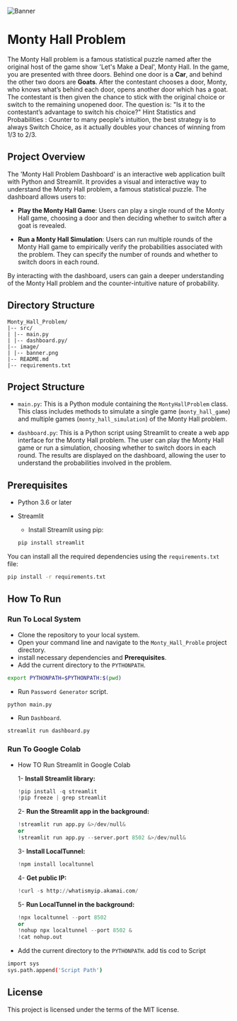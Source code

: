 ![Banner]()

# Monty Hall Problem

The Monty Hall problem is a famous statistical puzzle named after the original host of the game show 'Let's Make a Deal', Monty Hall.
In the game, you are presented with three doors. Behind one door is a **Car**, and behind the other two doors are **Goats**.  After the contestant chooses a door, Monty, who knows what’s behind each door, opens another door which has a goat. The contestant is then given the chance to stick with the original choice or switch to the remaining unopened door.
The question is: "Is it to the contestant’s advantage to switch his choice?"
Hint Statistics and Probabilities : Counter to many people's intuition, the best strategy is to always Switch Choice, as it actually doubles your chances of winning from 1/3 to 2/3.

## Project Overview

The 'Monty Hall Problem Dashboard' is an interactive web application built with Python and Streamlit. It provides a visual and interactive way to understand the Monty Hall problem, a famous statistical puzzle. The dashboard allows users to:

- **Play the Monty Hall Game**: Users can play a single round of the Monty Hall game, choosing a door and then deciding whether to switch after a goat is revealed.

- **Run a Monty Hall Simulation**: Users can run multiple rounds of the Monty Hall game to empirically verify the probabilities associated with the problem. They can specify the number of rounds and whether to switch doors in each round.

By interacting with the dashboard, users can gain a deeper understanding of the Monty Hall problem and the counter-intuitive nature of probability.


## Directory Structure

```
Monty_Hall_Problem/
|-- src/
| |-- main.py
| |-- dashboard.py/
|-- image/
| |-- banner.png
|-- README.md
|-- requirements.txt
```

## Project Structure

- `main.py`: This is a Python module containing the `MontyHallProblem` class. This class includes methods to simulate a single game (`monty_hall_game`) and multiple games (`monty_hall_simulation`) of the Monty Hall problem.

- `dashboard.py`: This is a Python script using Streamlit to create a web app interface for the Monty Hall problem. The user can play the Monty Hall game or run a simulation, choosing whether to switch doors in each round. The results are displayed on the dashboard, allowing the user to understand the probabilities involved in the problem.


## Prerequisites

- Python 3.6 or later
- Streamlit

    - Install Streamlit using pip:
    ```bash
    pip install streamlit
    ```

You can install all the required dependencies using the `requirements.txt` file:

```bash
pip install -r requirements.txt
```


## How To Run
### Run To Local System
- Clone the repository to your local system.
- Open your command line and navigate to the `Monty_Hall_Proble` project directory.
- install necessary dependencies and **Prerequisites**.
- Add the current directory to the `PYTHONPATH`.
```bash
export PYTHONPATH=$PYTHONPATH:$(pwd)
```
- Run `Password Generator` script.
```bash
python main.py
```
- Run `Dashboard`.
```bash
streamlit run dashboard.py
```

### Run To Google Colab

- How TO Run Streamlit in Google Colab

    1- **Install Streamlit library:**
    ```python
    !pip install -q streamlit
    !pip freeze | grep streamlit
    ```

    2- **Run the Streamlit app in the background:**
    ```python
    !streamlit run app.py &>/dev/null&
    or
    !streamlit run app.py --server.port 8502 &>/dev/null&
    ```

    3- **Install LocalTunnel:**
    ```python
    !npm install localtunnel
    ```

    4- **Get public IP:**
    ```python
    !curl -s http://whatismyip.akamai.com/
    ```
    5- **Run LocalTunnel in the background:**
    ```python
    !npx localtunnel --port 8502
    or
    !nohup npx localtunnel --port 8502 &
    !cat nohup.out
    ```

- Add the current directory to the `PYTHONPATH`. add tis cod to Script
```bash
import sys
sys.path.append('Script Path')
```

## License

This project is licensed under the terms of the MIT license.